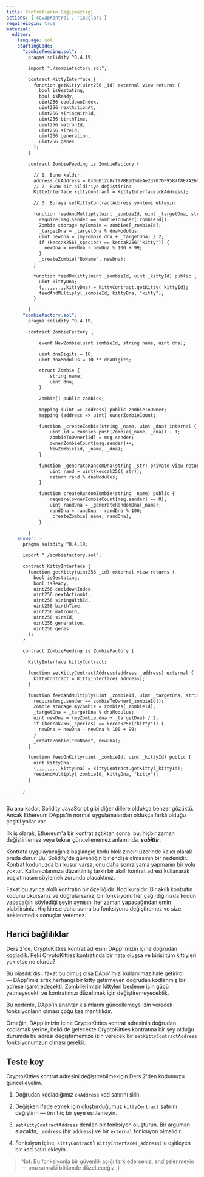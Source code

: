 ```yaml
---
title: Kontratların Değişmezliği
actions: ['cevapKontrol', 'ipuçları']
requireLogin: true
material:
  editor:
    language: sol
    startingCode:
      "zombiefeeding.sol": |
        pragma solidity ^0.4.19;

        import "./zombiefactory.sol";

        contract KittyInterface {
          function getKitty(uint256 _id) external view returns (
            bool isGestating,
            bool isReady,
            uint256 cooldownIndex,
            uint256 nextActionAt,
            uint256 siringWithId,
            uint256 birthTime,
            uint256 matronId,
            uint256 sireId,
            uint256 generation,
            uint256 genes
          );
        }

        contract ZombieFeeding is ZombieFactory {

          // 1. Bunu kaldır:
          address ckAddress = 0x06012c8cf97BEaD5deAe237070F9587f8E7A266d;
          // 2. Bunu bir bildiriye değiştirin:
          KittyInterface kittyContract = KittyInterface(ckAddress);

          // 3. Buraya setKittyContractAddress yöntemi ekleyin

          function feedAndMultiply(uint _zombieId, uint _targetDna, string _species) public {
            require(msg.sender == zombieToOwner[_zombieId]);
            Zombie storage myZombie = zombies[_zombieId];
            _targetDna = _targetDna % dnaModulus;
            uint newDna = (myZombie.dna + _targetDna) / 2;
            if (keccak256(_species) == keccak256("kitty")) {
              newDna = newDna - newDna % 100 + 99;
            }
            _createZombie("NoName", newDna);
          }

          function feedOnKitty(uint _zombieId, uint _kittyId) public {
            uint kittyDna;
            (,,,,,,,,,kittyDna) = kittyContract.getKitty(_kittyId);
            feedAndMultiply(_zombieId, kittyDna, "kitty");
          }

        }
      "zombiefactory.sol": |
        pragma solidity ^0.4.19;

        contract ZombieFactory {

            event NewZombie(uint zombieId, string name, uint dna);

            uint dnaDigits = 16;
            uint dnaModulus = 10 ** dnaDigits;

            struct Zombie {
                string name;
                uint dna;
            }

            Zombie[] public zombies;

            mapping (uint => address) public zombieToOwner;
            mapping (address => uint) ownerZombieCount;

            function _createZombie(string _name, uint _dna) internal {
                uint id = zombies.push(Zombie(_name, _dna)) - 1;
                zombieToOwner[id] = msg.sender;
                ownerZombieCount[msg.sender]++;
                NewZombie(id, _name, _dna);
            }

            function _generateRandomDna(string _str) private view returns (uint) {
                uint rand = uint(keccak256(_str));
                return rand % dnaModulus;
            }

            function createRandomZombie(string _name) public {
                require(ownerZombieCount[msg.sender] == 0);
                uint randDna = _generateRandomDna(_name);
                randDna = randDna - randDna % 100;
                _createZombie(_name, randDna);
            }

        }
    answer: >
      pragma solidity ^0.4.19;

      import "./zombiefactory.sol";

      contract KittyInterface {
        function getKitty(uint256 _id) external view returns (
          bool isGestating,
          bool isReady,
          uint256 cooldownIndex,
          uint256 nextActionAt,
          uint256 siringWithId,
          uint256 birthTime,
          uint256 matronId,
          uint256 sireId,
          uint256 generation,
          uint256 genes
        );
      }

      contract ZombieFeeding is ZombieFactory {

        KittyInterface kittyContract;

        function setKittyContractAddress(address _address) external {
          kittyContract = KittyInterface(_address);
        }

        function feedAndMultiply(uint _zombieId, uint _targetDna, string _species) public {
          require(msg.sender == zombieToOwner[_zombieId]);
          Zombie storage myZombie = zombies[_zombieId];
          _targetDna = _targetDna % dnaModulus;
          uint newDna = (myZombie.dna + _targetDna) / 2;
          if (keccak256(_species) == keccak256("kitty")) {
            newDna = newDna - newDna % 100 + 99;
          }
          _createZombie("NoName", newDna);
        }

        function feedOnKitty(uint _zombieId, uint _kittyId) public {
          uint kittyDna;
          (,,,,,,,,,kittyDna) = kittyContract.getKitty(_kittyId);
          feedAndMultiply(_zombieId, kittyDna, "kitty");
        }

      }
---
```


Şu ana kadar, Solidity JavaScript gibi diğer dillere oldukça benzer gözüktü. Ancak Ethereum DApps'in normal uygulamalardan oldukça farklı olduğu çeşitli yollar var.

İlk iş olarak, Ethereum'a bir kontrat açtıktan sonra, bu, hiçbir zaman değiştirilemez veya tekrar güncellenemez anlamında, **_sabittir_**.

Kontrata uygulayacağınız başlangıç kodu blok zinciri üzerinde kalıcı olarak orada durur. Bu, Solidity'de güvenliğin bir endişe olmasının bir nedenidir.  Kontrat kodunuzda bir kusur varsa, onu daha sonra yama yapmanın bir yolu yoktur. Kullanıcılarınıza düzeltilmiş farklı bir akıllı kontrat adresi kullanarak başlatmasını söylemek zorunda olacaktınız.

Fakat bu ayrıca akıllı kontratın bir özelliğidir. Kod kuraldır. Bir akıllı kontratın kodunu okursanız ve doğrularsanız, bir fonksiyonu her çağırdığınızda kodun yapacağını söylediği şeyin aynısını her zaman yapacağından emin olabilirsiniz. Hiç kimse daha sonra bu fonksiyonu değiştiremez ve size beklenmedik sonuçlar veremez.

## Harici bağlılıklar

Ders 2'de, CryptoKitties kontrat adresini DApp'imizin içine doğrudan kodladık. Peki CryptoKitties kontratında bir hata oluşsa ve birisi tüm kittiyleri yok etse ne olurdu?

Bu olasılık dışı, fakat bu olmuş olsa DApp'imizi kullanılmaz hale getirirdi — DApp'imiz artık herhangi bir kitty getirmeyen doğrudan kodlanmış bir adrese işaret edecekti. Zombilerimizin kittyleri besleme için gücü yetmeyecekti ve kontratımızı düzeltmek için değiştiremeyecektik.

Bu nedenle, DApp'in anahtar kısımlarını güncellemeye izin verecek fonksiyonların olması çoğu kez mantıklıdır.

Örneğin, DApp'imizin içine CryptoKitties kontrat adresinin doğrudan kodlamak yerine, belki de gelecekte CryptoKitties kontratına bir şey olduğu durumda bu adresi değiştirmemize izin verecek bir `setKittyContractAddress` fonksiyonumzun olması gerekir.

## Teste koy

CryptoKitties kontrat adresini değiştirebilmekiçin Ders 2'den kodumuzu güncelleyelim.

1. Doğrudan kodladığımız `ckAddress` kod satırını silin.

2. Değişken ifade etmek için oluşturduğumuz `kittyContract` satırını değiştirin — örn.hiç bir şeye eşitlemeyin.

3. `setKittyContractAddress` denilen bir fonksiyon oluşturun. Bir argüman alacaktır, `_address` (bir `address`) ve bir `external` fonksiyon olmalıdır.

4. Fonksiyon içine, `kittyContract`'ı `KittyInterface(_address)`'e eşitleyen bir kod satırı ekleyin.

> Not: Bu fonksiyonla bir güvenlik açığı fark ederseniz, endişelenmeyin — onu sonraki bölümde düzelteceğiz ;)

